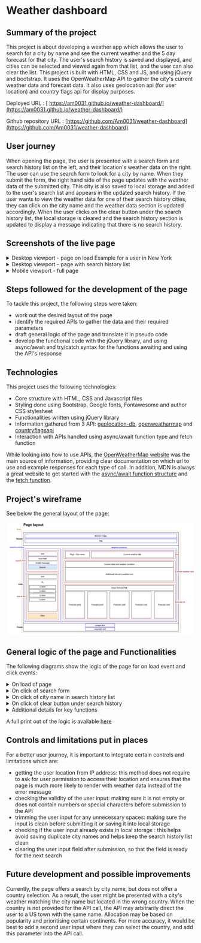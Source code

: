 # Weather dashboard

## Summary of the project

This project is about developing a weather app which allows the user to search for a city by name and see the current weather and the 5 day forecast for that city. The user's search history is saved and displayed, and cities can be selected and viewed again from that list, and the user can also clear the list.
This project is built with HTML, CSS and JS, and using jQuery and bootstrap. It uses the OpenWeatherMap API to gather the city's current weather data and forecast data. It also uses geolocation api (for user location) and country flags api for display purposes.

Deployed URL : [ https://am0031.github.io/weather-dashboard/](https://am0031.github.io/weather-dashboard/)

Github repository URL : [https://github.com/Am0031/weather-dashboard](https://github.com/Am0031/weather-dashboard)

## User journey

When opening the page, the user is presented with a search form and search history list on the left, and their location's weather data on the right.
The user can use the search form to look for a city by name. When they submit the form, the right hand side of the page updates with the weather data of the submitted city. This city is also saved to local storage and added to the user's search list and appears in the updated search history. If the user wants to view the weather data for one of their search history cities, they can click on the city name and the weather data section is updated accordingly.
When the user clicks on the clear button under the search history list, the local storage is cleared and the search history section is updated to display a message indicating that there is no search history.

## Screenshots of the live page

<details>
<summary>Desktop viewport - page on load Example for a user in New York</summary>

![Desktop viewport - page on load Example for a user in New York](./assets/screenshots/livepage-onload.png)

</details>

<details>
<summary>Desktop viewport - page with search history list</summary>

![Desktop viewport - page with search history list](./assets/screenshots/livepage-withsavedsearch.png)

</details>

<details>
<summary>Mobile viewport - full page</summary>

![Mobile viewport - full page](./assets/screenshots/livepage-mobile.png)

</details>

## Steps followed for the development of the page

To tackle this project, the following steps were taken:

- work out the desired layout of the page
- identify the required APIs to gather the data and their required parameters
- draft general logic of the page and translate it in pseudo code
- develop the functional code with the jQuery library, and using async/await and try/catch syntax for the functions awaiting and using the API's response

## Technologies

This project uses the following technologies:

- Core structure with HTML, CSS and Javascript files
- Styling done using Bootstrap, Google fonts, Fontawesome and author CSS stylesheet
- Functionalities written using jQuery library
- Information gathered from 3 API: [geolocation-db](https://geolocation-db.com/), [openweathermap](https://openweathermap.org/api) and [countryflagsapi](https://www.countryflagsapi.com/)
- Interaction with APIs handled using async/await function type and fetch function

While looking into how to use APIs, the [OpenWeatherMap website](https://openweathermap.org/api) was the main source of information, providing clear documentation on which url to use and example responses for each type of call. In addition, MDN is always a great website to get started with the [async/await function structure](https://developer.mozilla.org/en-US/docs/Web/JavaScript/Reference/Operators/async_function) and the [fetch function](https://developer.mozilla.org/en-US/docs/Web/API/Fetch_API/Using_Fetch).

## Project's wireframe

See below the general layout of the page:

![Weather dashboard wireframe](./assets/screenshots/wireframe.png)

## General logic of the page and Functionalities

The following diagrams show the logic of the page for on load event and click events:

<details>
<summary>On load of page</summary>

![On load of the page](./assets/screenshots/logic-onLoad.png)

</details>

<details>
<summary>On click of search form</summary>

![On search form click](./assets/screenshots/logic-onFromClick.png)

</details>

<details>
<summary>On click of city name in search history list</summary>

![On search list city click](./assets/screenshots/logic-onCityClick.png)

</details>

<details>
<summary>On click of clear button under search history</summary>

![On search list city click](./assets/screenshots/logic-onClearClick.png)

</details>

<details>
<summary>Additional details for key functions</summary>

![On search list city click](./assets/screenshots/function-renderUserLocationData.png)
![On search list city click](./assets/screenshots/function-renderSearchList.png)
![On search list city click](./assets/screenshots/function-renderWeatherData.png)

</details>

A full print out of the logic is available [here](./weather-dashobard-wireframe-logic.pdf)

## Controls and limitations put in places

For a better user journey, it is important to integrate certain controls and limitations which are:

- getting the user location from IP address: this method does not require to ask for user permission to access their location and ensures that the page is much more likely to render with weather data instead of the error message
- checking the validity of the user input: making sure it is not empty or does not contain numbers or special characters before submission to the API
- trimming the user input for any unnecessary spaces: making sure the input is clean before submitting it or saving it into local storage
- checking if the user input already exists in local storage : this helps avoid saving duplicate city names and helps keep the search history list clean
- clearing the user input field after submission, so that the field is ready for the next search

## Future development and possible improvements

Currently, the page offers a search by city name, but does not offer a country selection. As a result, the user might be presented with a city's weather matching the city name but located in the wrong country.
When the country is not provided for the API call, the API may arbitrarily direct the user to a US town with the same name. Allocation may be based on popularity and prioritising certain continents. For more accuracy, it would be best to add a second user input where they can select the country, and add this parameter into the API call.
